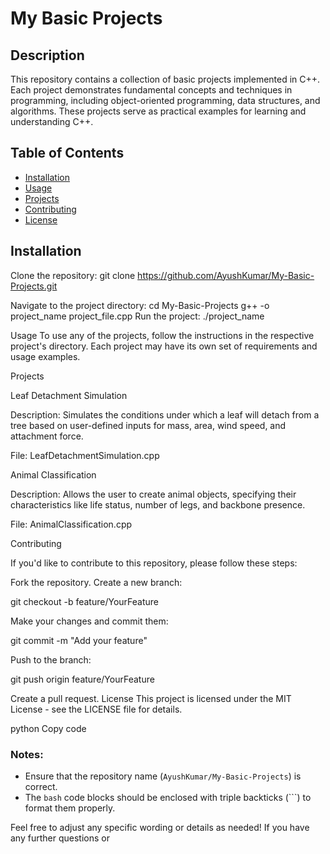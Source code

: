 # My Basic Projects

## Description
This repository contains a collection of basic projects implemented in C++. Each project demonstrates fundamental concepts and techniques in programming, including object-oriented programming, data structures, and algorithms. These projects serve as practical examples for learning and understanding C++.

## Table of Contents
- [Installation](#installation)
- [Usage](#usage)
- [Projects](#projects)
- [Contributing](#contributing)
- [License](#license)

## Installation
Clone the repository:
git clone https://github.com/AyushKumar/My-Basic-Projects.git

Navigate to the project directory:
cd My-Basic-Projects
g++ -o project_name project_file.cpp
Run the project:
./project_name

Usage
To use any of the projects, follow the instructions in the respective project's directory. Each project may have its own set of requirements and usage examples.

Projects

Leaf Detachment Simulation

Description: Simulates the conditions under which a leaf will detach from a tree based on user-defined inputs for mass, area, wind speed, and attachment force.

File: LeafDetachmentSimulation.cpp

Animal Classification

Description: Allows the user to create animal objects, specifying their characteristics like life status, number of legs, and backbone presence.

File: AnimalClassification.cpp

Contributing

If you'd like to contribute to this repository, please follow these steps:

Fork the repository.
Create a new branch:

git checkout -b feature/YourFeature

Make your changes and commit them:

git commit -m "Add your feature"

Push to the branch:

git push origin feature/YourFeature

Create a pull request.
License
This project is licensed under the MIT License - see the LICENSE file for details.

python
Copy code

### Notes:
- Ensure that the repository name (`AyushKumar/My-Basic-Projects`) is correct.
- The `bash` code blocks should be enclosed with triple backticks (```) to format them properly.

Feel free to adjust any specific wording or details as needed! If you have any further questions or
